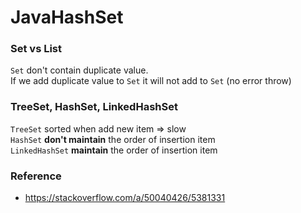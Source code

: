 # JavaHashSet

### Set vs List
`Set` don't contain duplicate value.    
If we add duplicate value to `Set` it will not add to `Set` (no error throw)


### TreeSet, HashSet, LinkedHashSet

`TreeSet` sorted when add new item => slow  
`HashSet` **don't maintain** the order of insertion item    
`LinkedHashSet` **maintain** the order of insertion item  
### Reference
- https://stackoverflow.com/a/50040426/5381331